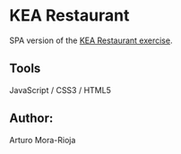 # KEA Restaurant
SPA version of the [KEA Restaurant exercise](https://github.com/arturomorarioja/kea_css_restaurant_solution).

## Tools
JavaScript / CSS3 / HTML5

## Author:
Arturo Mora-Rioja